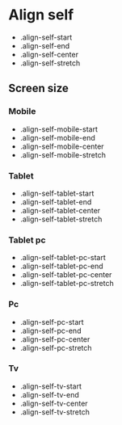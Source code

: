 # Align self

- .align-self-start
- .align-self-end
- .align-self-center
- .align-self-stretch

## Screen size

### Mobile

- .align-self-mobile-start
- .align-self-mobile-end
- .align-self-mobile-center
- .align-self-mobile-stretch

### Tablet

- .align-self-tablet-start
- .align-self-tablet-end
- .align-self-tablet-center
- .align-self-tablet-stretch

### Tablet pc

- .align-self-tablet-pc-start
- .align-self-tablet-pc-end
- .align-self-tablet-pc-center
- .align-self-tablet-pc-stretch

### Pc

- .align-self-pc-start
- .align-self-pc-end
- .align-self-pc-center
- .align-self-pc-stretch

### Tv

- .align-self-tv-start
- .align-self-tv-end
- .align-self-tv-center
- .align-self-tv-stretch
